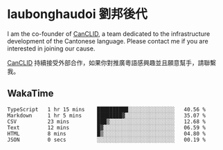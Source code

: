 # laubonghaudoi 劉邦後代

I am the co-founder of [CanCLID](https://github.com/CanCLID), a team dedicated to the infrastructure development of the Cantonese language. Please contact me if you are interested in joining our cause.

[CanCLID](https://github.com/CanCLID) 持續接受外部合作，如果你對推廣粵語感興趣並且願意幫手，請聯繫我。


## WakaTime

<!--START_SECTION:waka-->

```text
TypeScript   1 hr 15 mins    ██████████░░░░░░░░░░░░░░░   40.56 %
Markdown     1 hr 5 mins     ████████▓░░░░░░░░░░░░░░░░   35.07 %
CSV          23 mins         ███▒░░░░░░░░░░░░░░░░░░░░░   12.68 %
Text         12 mins         █▓░░░░░░░░░░░░░░░░░░░░░░░   06.59 %
HTML         8 mins          █▒░░░░░░░░░░░░░░░░░░░░░░░   04.80 %
JSON         0 secs          ░░░░░░░░░░░░░░░░░░░░░░░░░   00.19 %
```

<!--END_SECTION:waka-->
